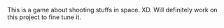 This is a game about shooting stuffs in space. XD. Will definitely work on this project to fine tune it.

